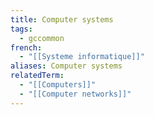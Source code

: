 ```yaml
---
title: Computer systems
tags:
  - gccommon
french:
  - "[[Systeme informatique]]"
aliases: Computer systems
relatedTerm:
  - "[[Computers]]"
  - "[[Computer networks]]"
---
```

